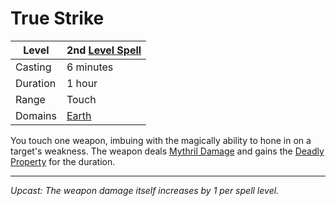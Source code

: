# True Strike

| Level    | 2nd [Level Spell](../../../Spell%20Level.md) |
| -------- | -------------------------------------------- |
| Casting  | 6 minutes                                    |
| Duration | 1 hour                                       |
| Range    | Touch                                        |
| Domains  | [Earth](../../../Spell%20Domains/Earth.md)   |

You touch one weapon, imbuing with the magically ability to hone in on a target's weakness. The weapon deals [Mythril Damage](../../../../Damage%20Types/Mythril%20Damage.md) and gains the [Deadly Property](../../../../Items/Equipment/Individual%20Item%20Cards/Weapons/Weapon%20Properties/Deadly%20Property.md) for the duration.

---
*Upcast: The weapon damage itself increases by 1 per spell level.*